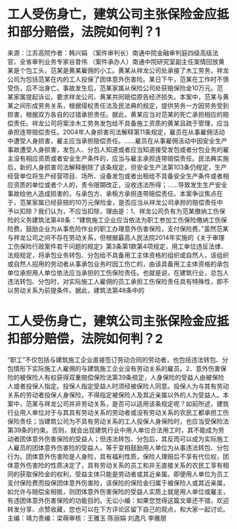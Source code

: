 # 工人受伤身亡，建筑公司主张保险金应抵扣部分赔偿，法院如何判？1

来源：江苏高院作者：韩兴娟 （案件审判长）南通中院金融审判庭四级高级法官，全省审判业务专家谷昔伟 （案件承办人）南通中院研究室副主任案情回放黄某是个包工头，范某是黄某雇佣的小工。黄某从祥龙公司处承接了木工劳务，祥龙公司为包括范某在内的工人投保了团体意外伤害险。某日下午，范某在工作时不慎受伤，后不治身亡。事故发生后，范某家属从保险公司处获赔保险金10万元。范某家属提起诉讼，要求祥龙公司、黄某共同赔偿原告经济损失。本案中，范某与黄某之间形成劳务关系，根据侵权责任法及民法典的规定，提供劳务一方因劳务受到损害，根据双方各自的过错承担责任。据此，黄某应当对范某的死亡承担相应的赔偿责任。祥龙公司将案涉木工劳务发包给不具备施工资质的黄某且疏于管理，应当承担连带赔偿责任。2004年人身损害司法解释第11条规定，雇员在从事雇佣活动中遭受人身损害，雇主应当承担赔偿责任。……雇员在从事雇佣活动中因安全生产事故遭受人身损害，发包人、分包人知道或者应当知道接受发包或者分包业务的雇主没有相应资质或者安全生产条件的，应当与雇主承担连带赔偿责任。民法典实施后，新的人身损害司法解释删除了该条规定，但安全生产法第103条仍规定，生产经营单位将生产经营项目、场所、设备发包或者出租给不具备安全生产条件或者相应资质的单位或者个人的，责令限期改正，没收违法所得；……导致发生生产安全事故给他人造成损害的，与承包方、承租方承担连带赔偿责任。本案争议焦点在于，范某家属已经获赔的10万元保险金，是否应当从祥龙公司承担的赔偿责任中予以扣除？我们认为，不应当扣除，理由是：1、祥龙公司负有为范某缴纳工伤保险的义务建筑法第48条：“建筑施工企业应当依法为职工参加工伤保险缴纳工伤保险费。鼓励企业为从事危险作业的职工办理意外伤害保险，支付保险费。”虽然范某与祥龙公司之间不存在劳动关系，但根据最高人民法院2014年实施的《关于审理工伤保险行政案件若干问题的规定》第3条第1款第4项规定，用工单位违反法律、法规规定，将承包业务转包、分包给不具备用工主体资格的组织或自然人，该组织或自然人招用的劳动者从事承包业务时因工伤亡的，由该具备用工主体资格的承包单位承担用人单位依法应当承担的工伤保险责任。也就是说，在建筑行业，总包人违法转包、分包时，对实际施工人雇佣的员工承担工伤保险责任具有特殊性，即不以劳动关系为前提条件。据此，建筑法第48条中的

# 工人受伤身亡，建筑公司主张保险金应抵扣部分赔偿，法院如何判？2

“职工”不仅包括与建筑施工企业直接签订劳动合同的劳动者，也包括违法转包、分包情形下实际施工人雇佣的与建筑施工企业没有劳动关系的雇员。2、意外伤害保险的被保险人有权获得双重赔偿保险法第39条规定，人身保险的受益人由被保险人或者投保人指定。投保人指定受益人时须经被保险人同意。投保人为与其有劳动关系的劳动者投保人身保险，不得指定被保险人及其近亲属以外的人为受益人。本案中，范某与祥龙公司并非劳动关系，是否可以适用该条规定呢？如前所述，建筑行业用人单位对于与其具有劳动关系的劳动者或没有劳动关系的农民工都承担工伤保险责任；当建筑公司为不具有劳动关系的工人投保人身保险时，也应当受保险法第39条的约束。否则，就会出现建筑行业中用人单位合法用工时，其不能成为劳动者团体意外伤害保险的受益人；但违法转包、分包后，其反而可以成为实际施工人雇员的团体意外伤害险的受益人，等于变相鼓励用人单位为从事违法转包、分包行为。团体意外伤害险是人身险，具有福利性质，保险人理赔后不享有代位权，团体意外伤害险的性质决定了，具有劳动关系的员工和并无直接关系的农民工享有相同的获取保险金的权利，受益主体只能是劳动者或其近亲属。即便用人单位为员工支付保险费而投保团体意外伤害险，该保险的保险金归属于被保险人或其近亲属，如允许与赔偿金相抵，则团体意外伤害保险的受益人实质上就是用人单位或雇主，有违团体意外伤害保险的功能目的。无讼小编：如果您觉得这篇文章还不错，欢迎转发分享、点赞收藏，您也可以在下方评论区留下自己的观点，和大家一起讨论。主编：靖力责编：梁萌审核：王雅玉 陈丽娟 刘逸凡 李雅朋

